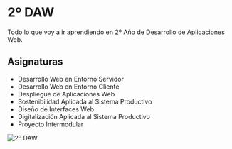 # 2º DAW

Todo lo que voy a ir aprendiendo en 2º Año de Desarrollo de Aplicaciones Web.

## Asignaturas

- Desarrollo Web en Entorno Servidor
- Desarrollo Web en Entorno Cliente
- Despliegue de Aplicaciones Web
- Sostenibilidad Aplicada al Sistema Productivo
- Diseño de Interfaces Web
- Digitalización Aplicada al Sistema Productivo
- Proyecto Intermodular

![2º DAW](https://i.pinimg.com/736x/81/b5/12/81b5121c7051c44a022aa448faf6245d.jpg)
